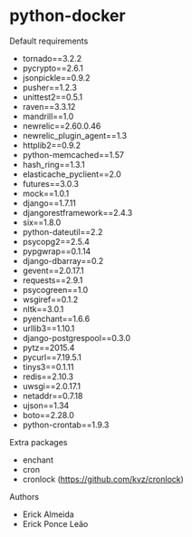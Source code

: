 # python-docker

Default requirements

 - tornado==3.2.2
 - pycrypto==2.6.1
 - jsonpickle==0.9.2
 - pusher==1.2.3
 - unittest2==0.5.1
 - raven==3.3.12
 - mandrill==1.0
 - newrelic==2.60.0.46
 - newrelic_plugin_agent==1.3
 - httplib2==0.9.2
 - python-memcached==1.57
 - hash_ring==1.3.1
 - elasticache_pyclient==2.0
 - futures==3.0.3
 - mock==1.0.1
 - django==1.7.11
 - djangorestframework==2.4.3
 - six==1.8.0
 - python-dateutil==2.2
 - psycopg2==2.5.4
 - pypgwrap==0.1.14
 - django-dbarray==0.2
 - gevent==2.0.17.1
 - requests==2.9.1
 - psycogreen==1.0
 - wsgiref==0.1.2
 - nltk==3.0.1
 - pyenchant==1.6.6
 - urllib3==1.10.1
 - django-postgrespool==0.3.0
 - pytz==2015.4
 - pycurl==7.19.5.1
 - tinys3==0.1.11
 - redis==2.10.3
 - uwsgi==2.0.17.1
 - netaddr==0.7.18
 - ujson==1.34
 - boto==2.28.0
 - python-crontab==1.9.3
 
Extra packages
  - enchant
  - cron
  - cronlock (https://github.com/kvz/cronlock)


Authors

- Erick Almeida
- Erick Ponce Leão
